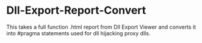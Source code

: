 # Dll-Export-Report-Convert
This takes a full function .html report from Dll Export Viewer and converts it into #pragma statements used for dll hijacking proxy dlls.
